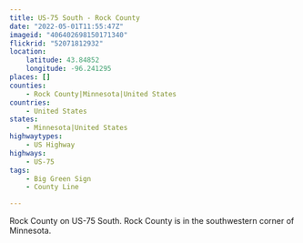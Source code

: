 ```yaml
---
title: US-75 South - Rock County
date: "2022-05-01T11:55:47Z"
imageid: "406402698150171340"
flickrid: "52071812932"
location:
    latitude: 43.84852
    longitude: -96.241295
places: []
counties:
    - Rock County|Minnesota|United States
countries:
    - United States
states:
    - Minnesota|United States
highwaytypes:
    - US Highway
highways:
    - US-75
tags:
    - Big Green Sign
    - County Line

---
```

Rock County on US-75 South.  Rock County is in the southwestern corner of Minnesota.
